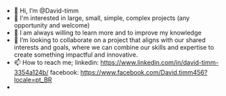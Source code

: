 - 👋 Hi, I’m @David-timm
- 👀 I'm interested in large, small, simple, complex projects (any opportunity and welcome)
- 🌱 I am always willing to learn more and to improve my knowledge
- 💞️ I’m looking to collaborate on a project that aligns with our shared interests and goals,
    where we can combine our skills and expertise to create something impactful and innovative.
- 📫 How to reach me;
    linkedin: https://www.linkedin.com/in/david-timm-3354a124b/
    facebook: https://www.facebook.com/David.timm456?locale=pt_BR
- 
<!---
David-timm/David-timm is a ✨ special ✨ repository because its `README.md` (this file) appears on your GitHub profile.
You can click the Preview link to take a look at your changes.
--->
